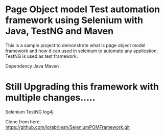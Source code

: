 # Page Object model Test automation framework using Selenium with Java, TestNG and Maven
This is a sample project to demonstrate what is page object model framework and how it can used in selenium to automate any application.
TestNG is used as test framework.

Dependency
Java
Maven

# Still Upgrading this framework with multiple changes.....
Selenium
TestNG
log4j

Clone from here: https://github.com/jorabrijesh/SeleniumPOMFramework.git

